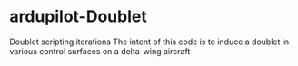 # ardupilot-Doublet
 Doublet scripting iterations
 The intent of this code is to induce a doublet in various control surfaces on a delta-wing aircraft
